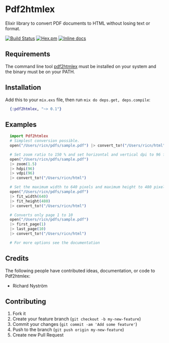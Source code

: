 Pdf2htmlex
==========
Elixir library to convert PDF documents to HTML without losing text or format.

[![Build Status](https://travis-ci.org/ricn/pdf2htmlex.png?branch=master)](https://travis-ci.org/ricn/pdf2htmlex)
[![Hex.pm](https://img.shields.io/hexpm/v/pdf2htmlex.svg)](https://hex.pm/packages/pdf2htmlex)
[![Inline docs](http://inch-ci.org/github/ricn/pdf2htmlex.svg?branch=master)](http://inch-ci.org/github/ricn/pdf2htmlex)

## Requirements

The command line tool [pdf2htmlex](http://coolwanglu.github.io/pdf2htmlEX/) must be installed on your system and the binary must be on your PATH.

## Installation

Add this to your `mix.exs` file, then run `mix do deps.get, deps.compile`:

```elixir
  {:pdf2htmlex, "~> 0.1"}
```

## Examples
```elixir
  import Pdf2htmlex
  # Simplest conversion possible.
  open("/Users/ricn/pdfs/sample.pdf") |> convert_to!("/Users/ricn/html")

  # Set zoom ratio to 150 % and set horizontal and vertical dpi to 96 for images.
  open("/Users/ricn/pdfs/sample.pdf")
  |> zoom(1.5)
  |> hdpi(96)
  |> vdpi(96)
  |> convert_to!("/Users/ricn/html")

  # Set the maximum width to 640 pixels and maximum height to 480 pixels
  open("/Users/ricn/pdfs/sample.pdf")
  |> fit_width(640)
  |> fit_height(480)
  |> convert_to!("/Users/ricn/html")

  # Converts only page 1 to 10
  open("/Users/ricn/pdfs/sample.pdf")
  |> first_page(1)
  |> last_page(10)
  |> convert_to!("/Users/ricn/html")

  # For more options see the documentation
```

## Credits

The following people have contributed ideas, documentation, or code to Pdf2htmlex:

* Richard Nyström

## Contributing

1. Fork it
2. Create your feature branch (`git checkout -b my-new-feature`)
3. Commit your changes (`git commit -am 'Add some feature'`)
4. Push to the branch (`git push origin my-new-feature`)
5. Create new Pull Request
